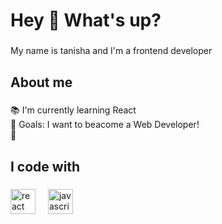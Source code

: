 <h1 align="left">Hey 👋 What's up?</h1>

###

<p align="left">My name is tanisha and I'm a frontend developer </p>

###

<h2 align="left">About me</h2>

###

<p align="left">📚 I'm currently learning React <br>🎯 Goals: I want to beacome a Web Developer! <br>🎲 </p>

###

<h2 align="left">I code with</h2>

###

<div align="left">
   <img src="https://cdn.jsdelivr.net/gh/devicons/devicon/icons/react/react-original.svg" height="40" alt="react logo"  />
  <img width="12" />
  <img src="https://cdn.jsdelivr.net/gh/devicons/devicon/icons/javascript/javascript-original.svg" height="40" alt="javascript logo"  />
  <img width="12" />
</div>

###
